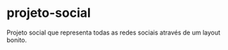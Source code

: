 # projeto-social
 Projeto social que representa todas as redes sociais através de um layout bonito.
